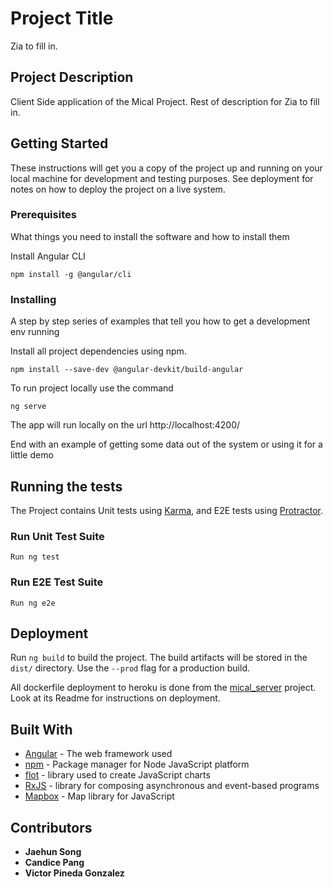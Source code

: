 # Project Title

Zia to fill in.

## Project Description
Client Side application of the Mical Project. 
Rest of description for Zia to fill in.

## Getting Started

These instructions will get you a copy of the project up and running on your local machine for development and testing purposes. See deployment for notes on how to deploy the project on a live system.

### Prerequisites

What things you need to install the software and how to install them

Install Angular CLI 
```
npm install -g @angular/cli
```

### Installing

A step by step series of examples that tell you how to get a development env running

Install all project dependencies using npm.

```
npm install --save-dev @angular-devkit/build-angular
```
To run project locally use the command

```
ng serve
```
The app will run locally on the url http://localhost:4200/ 


End with an example of getting some data out of the system or using it for a little demo

## Running the tests

The Project contains Unit tests using [Karma](https://karma-runner.github.io), and E2E tests using [Protractor](http://www.protractortest.org/).

### Run Unit Test Suite

```
Run ng test
```

### Run E2E Test Suite
```
Run ng e2e
```

## Deployment

Run `ng build` to build the project. The build artifacts will be stored in the `dist/` directory. Use the `--prod` flag for a production build.

All dockerfile deployment to heroku is done from the [mical_server](https://github.com/AgriculturalEvidence/mical_server) project. Look at its Readme for instructions on deployment.

## Built With

* [Angular](https://angular.io/) - The web framework used
* [npm](https://www.npmjs.com/) - Package manager for Node JavaScript platform
* [flot](https://www.flotcharts.org/) - library used to create JavaScript charts
* [RxJS](https://rxjs-dev.firebaseapp.com/guide/overview) - library for composing asynchronous and event-based programs
* [Mapbox](https://www.mapbox.com/) - Map library for JavaScript

## Contributors

* **Jaehun Song** 
* **Candice Pang** 
* **Victor Pineda Gonzalez** 
